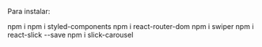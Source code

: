 Para instalar:

npm i
npm i styled-components
npm i react-router-dom
npm i swiper
npm i react-slick --save
npm i slick-carousel
